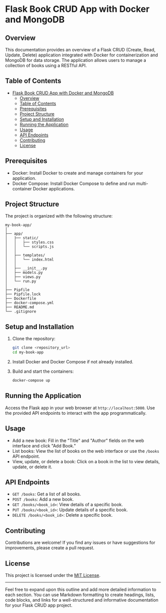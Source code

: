 
# Flask Book CRUD App with Docker and MongoDB

## Overview

This documentation provides an overview of a Flask CRUD (Create, Read, Update, Delete) application integrated with Docker for containerization and MongoDB for data storage. The application allows users to manage a collection of books using a RESTful API.

## Table of Contents

- [Flask Book CRUD App with Docker and MongoDB](#flask-book-crud-app-with-docker-and-mongodb)
  - [Overview](#overview)
  - [Table of Contents](#table-of-contents)
  - [Prerequisites](#prerequisites)
  - [Project Structure](#project-structure)
  - [Setup and Installation](#setup-and-installation)
  - [Running the Application](#running-the-application)
  - [Usage](#usage)
  - [API Endpoints](#api-endpoints)
  - [Contributing](#contributing)
  - [License](#license)

## Prerequisites

- Docker: Install Docker to create and manage containers for your application.
- Docker Compose: Install Docker Compose to define and run multi-container Docker applications.

## Project Structure

The project is organized with the following structure:

```
my-book-app/
│
├── app/
│   ├── static/
│   │   ├── styles.css
│   │   └── scripts.js
│   │
│   ├── templates/
│   │   └── index.html
│   │
│   ├── __init__.py
│   ├── models.py
│   ├── views.py
│   └── run.py
│
├── Pipfile
├── Pipfile.lock
├── Dockerfile
├── docker-compose.yml
├── README.md
└── .gitignore
```

## Setup and Installation

1. Clone the repository:
   ```bash
   git clone <repository_url>
   cd my-book-app
   ```

2. Install Docker and Docker Compose if not already installed.

3. Build and start the containers:
   ```bash
   docker-compose up
   ```

## Running the Application

Access the Flask app in your web browser at `http://localhost:5000`. Use the provided API endpoints to interact with the app programmatically.

## Usage

- Add a new book: Fill in the "Title" and "Author" fields on the web interface and click "Add Book."
- List books: View the list of books on the web interface or use the `/books` API endpoint.
- View, update, or delete a book: Click on a book in the list to view details, update, or delete it.

## API Endpoints

- `GET /books`: Get a list of all books.
- `POST /books`: Add a new book.
- `GET /books/<book_id>`: View details of a specific book.
- `PUT /books/<book_id>`: Update details of a specific book.
- `DELETE /books/<book_id>`: Delete a specific book.

## Contributing

Contributions are welcome! If you find any issues or have suggestions for improvements, please create a pull request.

## License

This project is licensed under the [MIT License](LICENSE).

---

Feel free to expand upon this outline and add more detailed information to each section. You can use Markdown formatting to create headings, lists, code blocks, and links for a well-structured and informative documentation for your Flask CRUD app project.